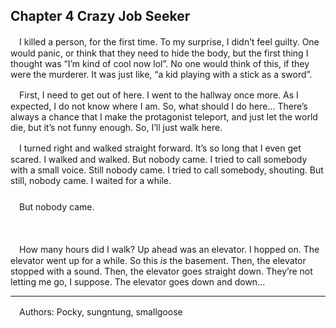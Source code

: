 ## Chapter 4  Crazy Job Seeker

　I killed a person, for the first time. To my surprise, I didn’t feel guilty. One would panic, or think that they need to hide the body, but the first thing I thought was “I’m kind of cool now lol”. No one would think of this, if they were the murderer. It was just like, “a kid playing with a stick as a sword”.

　First, I need to get out of here. I went to the hallway once more. As I expected, I do not know where I am. So, what should I do here… There’s always a chance that I make the protagonist teleport, and just let the world die, but it’s not funny enough. So, I’ll just walk here.

　I turned right and walked straight forward. It’s so long that I even get scared. I walked and walked. But nobody came. I tried to call somebody with a small voice. Still nobody came. I tried to call somebody, shouting. But still, nobody came. I waited for a while.  
###     
　But nobody came.

ㅤ

　How many hours did I walk? Up ahead was an elevator. I hopped on. The elevator went up for a while. So this _is_ the basement. Then, the elevator stopped with a sound. Then, the elevator goes straight down. They’re not letting me go, I suppose. The elevator goes down and down…

---
　Authors: Pocky, sungntung, smallgoose
